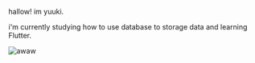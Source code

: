 hallow! im yuuki.

i'm currently studying how to use database to storage data and learning Flutter.

![awaw](https://user-images.githubusercontent.com/104380625/185691722-1bfb84ec-64f9-4e05-8d55-c6d0a2aaa2b0.gif)
